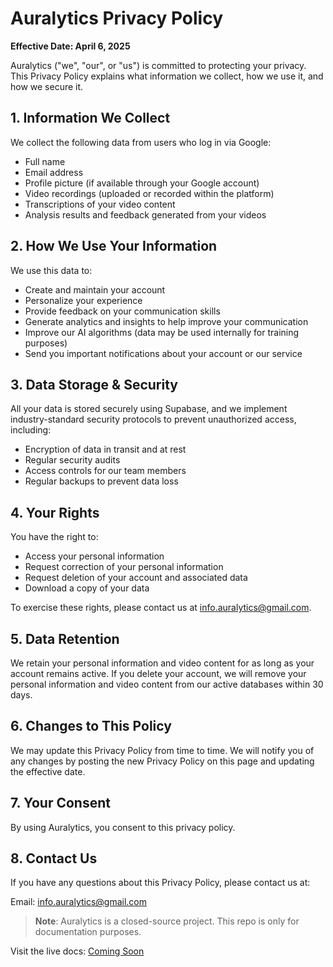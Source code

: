 # Auralytics Privacy Policy

**Effective Date: April 6, 2025**

Auralytics ("we", "our", or "us") is committed to protecting your privacy. This Privacy Policy explains what information we collect, how we use it, and how we secure it.

## 1. Information We Collect

We collect the following data from users who log in via Google:
* Full name
* Email address
* Profile picture (if available through your Google account)
* Video recordings (uploaded or recorded within the platform)
* Transcriptions of your video content
* Analysis results and feedback generated from your videos

## 2. How We Use Your Information

We use this data to:
* Create and maintain your account
* Personalize your experience
* Provide feedback on your communication skills
* Generate analytics and insights to help improve your communication
* Improve our AI algorithms (data may be used internally for training purposes)
* Send you important notifications about your account or our service

## 3. Data Storage & Security

All your data is stored securely using Supabase, and we implement industry-standard security protocols to prevent unauthorized access, including:
* Encryption of data in transit and at rest
* Regular security audits
* Access controls for our team members
* Regular backups to prevent data loss

## 4. Your Rights

You have the right to:
* Access your personal information
* Request correction of your personal information
* Request deletion of your account and associated data
* Download a copy of your data

To exercise these rights, please contact us at [info.auralytics@gmail.com](mailto:info.auralytics@gmail.com).

## 5. Data Retention

We retain your personal information and video content for as long as your account remains active. If you delete your account, we will remove your personal information and video content from our active databases within 30 days.

## 6. Changes to This Policy

We may update this Privacy Policy from time to time. We will notify you of any changes by posting the new Privacy Policy on this page and updating the effective date.

## 7. Your Consent

By using Auralytics, you consent to this privacy policy.

## 8. Contact Us

If you have any questions about this Privacy Policy, please contact us at:

Email: [info.auralytics@gmail.com](mailto:info.auralytics@gmail.com)

> **Note**: Auralytics is a closed-source project. This repo is only for documentation purposes.

Visit the live docs: [Coming Soon]()
